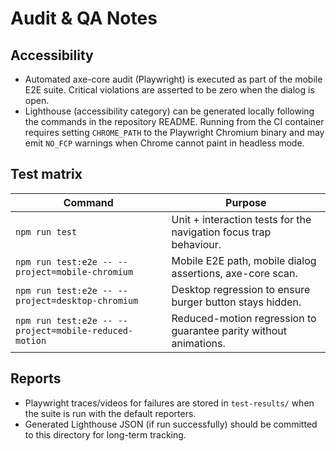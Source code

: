 # Audit & QA Notes

## Accessibility

- Automated axe-core audit (Playwright) is executed as part of the mobile E2E suite. Critical violations are asserted to be zero when the dialog is open.
- Lighthouse (accessibility category) can be generated locally following the commands in the repository README. Running from the CI container requires setting `CHROME_PATH` to the Playwright Chromium binary and may emit `NO_FCP` warnings when Chrome cannot paint in headless mode.

## Test matrix

| Command | Purpose |
| --- | --- |
| `npm run test` | Unit + interaction tests for the navigation focus trap behaviour. |
| `npm run test:e2e -- --project=mobile-chromium` | Mobile E2E path, mobile dialog assertions, axe-core scan. |
| `npm run test:e2e -- --project=desktop-chromium` | Desktop regression to ensure burger button stays hidden. |
| `npm run test:e2e -- --project=mobile-reduced-motion` | Reduced-motion regression to guarantee parity without animations. |

## Reports

- Playwright traces/videos for failures are stored in `test-results/` when the suite is run with the default reporters.
- Generated Lighthouse JSON (if run successfully) should be committed to this directory for long-term tracking.
